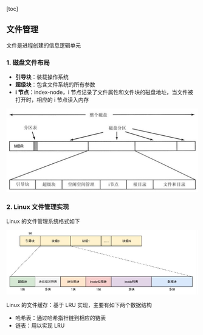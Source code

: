 [toc]



## 文件管理

文件是进程创建的信息逻辑单元

###  1. 磁盘文件布局

- **引导块**：装载操作系统
- **超级块**：包含文件系统的所有参数
- **i 节点**：index-node，i 节点记录了文件属性和文件块的磁盘地址，当文件被打开时，相应的 i 节点读入内存

![avatar](img/磁盘布局.jpg)



### 2. Linux 文件管理实现

Linux 的文件管理系统格式如下

![avatar](img/linux文件系统.jpg)



Linux 的文件缓存：基于 LRU 实现，主要有如下两个数据结构

- 哈希表：通过哈希指针链到相应的链表
- 链表：用以实现 LRU 

